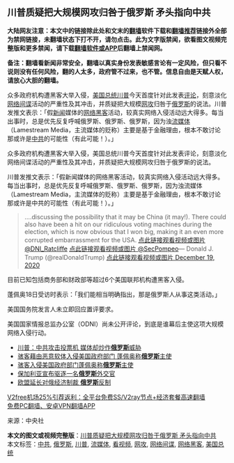  <h2>川普质疑把大规模网攻归咎于俄罗斯 矛头指向中共</h2> <p class="notice"><b>大陆网友注意：本文中的链接除此处和文末的<a href="https://github.com/bannedbook/fanqiang" >翻墙</a>软件下载和<a href="https://github.com/killgcd/justmysocks/blob/master/README.md">翻墙推荐</a>链接外全部为禁网链接，未翻墙状态下打不开，请勿点击。此为文字版禁闻，欲看图文视频完整版和更多禁闻，请下载<a href="https://github.com/bannedbook/fanqiang">翻墙软件或APP</a>后翻墙上禁闻网。</p><p>备注：翻墙看新闻非常安全，翻墙以真实身份发表敏感言论有一定风险，但只看不说则没有任何风险，翻的人太多，政府管不过来，也不管。信息自由是天赋人权，请放心大胆的翻墙。</b></p>  <div class="entry"> <p id="summary">众多政府机构遭黑客大举入侵，<a href="https://www.bannedbook.org/bnews/tag/%e7%be%8e%e5%9b%bd%e6%80%bb%e7%bb%9f/" class="st_tag internal_tag" rel="tag" title="标签 美国总统 下的日志">美国总统</a><a href="https://www.bannedbook.org/bnews/tag/%e5%b7%9d%e6%99%ae/" class="st_tag internal_tag" rel="tag" title="标签 川普 下的日志">川普</a>今天首度针对此发表<span class='wp_keywordlink_affiliate'><a href="https://www.bannedbook.org/bnews/comments/" title="新闻评论" target="_blank">评论</a></span>，刻意淡化<a href="https://www.bannedbook.org/bnews/tag/%E7%BD%91%E7%BB%9C%E9%97%B4%E8%B0%8D/" class="st_tag internal_tag" rel="tag" title="标签 网络间谍 下的日志">网络间谍</a>活动的严重性及其冲击，并质疑把大规模<a href="https://www.bannedbook.org/bnews/tag/%E7%BD%91%E6%94%BB/" class="st_tag internal_tag" rel="tag" title="标签 网攻 下的日志">网攻</a>归咎于<a href="https://www.bannedbook.org/bnews/tag/%e4%bf%84%e7%bd%97%e6%96%af/" class="st_tag internal_tag" rel="tag" title="标签 俄罗斯 下的日志">俄罗斯</a>的说法。川普发推文表示：「假<span class='wp_keywordlink_affiliate'><a href="https://www.bannedbook.org/" title="新闻">新闻</a></span>媒体的<a href="https://www.bannedbook.org/bnews/tag/%E7%BD%91%E7%BB%9C%E9%BB%91%E5%AE%A2/" class="st_tag internal_tag" rel="tag" title="标签 网络黑客 下的日志">网络黑客</a>活动，较真实网络入侵活动远大得多。每当出事时，总是优先反复呼喊俄罗斯、俄罗斯、俄罗斯，因为浊<a href="https://www.bannedbook.org/bnews/tag/%E6%B5%81%E5%AA%92%E4%BD%93/" class="st_tag internal_tag" rel="tag" title="标签 流媒体 下的日志">流媒体</a>（Lamestream Media，主流媒体的贬称）主要是基于金融理由，根本不敢讨论那或许是<a href="https://www.bannedbook.org/bnews/tag/%e4%b8%ad%e5%85%b1/" class="st_tag internal_tag" rel="tag" title="标签 中共 下的日志">中共</a>的可能性（有此可能！）。」</p> <p id="conimg">众多政府机构遭黑客大举入侵，美国总统川普今天首度针对此发表评论，刻意淡化网络间谍活动的严重性及其冲击，并质疑把大规模网攻归咎于俄罗斯的说法。</p> <p>川普发推文表示：「假新闻媒体的网络黑客活动，较真实网络入侵活动远大得多。每当出事时，总是优先反复呼喊俄罗斯、俄罗斯、俄罗斯，因为浊流媒体（Lamestream Media，主流媒体的贬称）主要是基于金融理由，根本不敢讨论那或许是中共的可能性（有此可能！）。」</p>  <blockquote><p>&#8230;.discussing the possibility that it may be China (it may!). There could also have been a hit on our ridiculous voting machines during the election, which is now obvious that I won big, making it an even more corrupted embarrassment for the USA. <a href="https://twitter.com/DNI_Ratcliffe?ref_src=twsrc%5Etfw">点此链接观看视频或图片 @DNI_Ratcliffe</a> <a href="https://twitter.com/SecPompeo?ref_src=twsrc%5Etfw">点此链接观看视频或图片 @SecPompeo</a>— Donald J. Trump (@realDonaldTrump) <a href="https://twitter.com/realDonaldTrump/status/1340333619299147781?ref_src=twsrc%5Etfw">点此链接观看视频或图片 December 19, 2020</a></p></blockquote> <p>目前已知包括商务部和财政部等超过6个美国联邦机构遭黑客入侵。</p> <p>蓬佩奥18日受访时表示：「我们能相当明确指出，那是俄罗斯人从事这类活动。」</p>  <p>美国国务院发言人未立即回应置评要求。</p> <p>美国国家情报总监办公室（ODNI）尚未公开评论，到底是谁幕后主使这项大规模网络入侵行动。</p> <ul class='op-related-articles' title='相关阅读'> <li><a href='https://www.bannedbook.org/bnews/comments/20201220/1451262.html' target='_blank'>川普：中共攻击投票机 媒体却炒作<b>俄罗斯</b>威胁</a></li> <li><a href='https://www.bannedbook.org/bnews/cnnews/20201220/1451205.html' target='_blank'>骇客藉由恶意软体入侵美国政府部门 蓬佩奥称<b>俄罗斯</b>主使</a></li> <li><a href='https://www.bannedbook.org/bnews/baitai/20201219/1451126.html' target='_blank'>骇客入侵美国政府部门蓬佩奥称<b>俄罗斯</b>主使</a></li> <li><a href='https://www.bannedbook.org/bnews/baitai/20201219/1450968.html' target='_blank'>保加利亚宣布驱逐一名<b>俄罗斯</b>外交官</a></li> <li><a href='https://www.bannedbook.org/bnews/baitai/20201218/1450312.html' target='_blank'>欧盟延长对俄经济制裁 <b>俄罗斯</b>反制</a></li> </ul> <p class="texttj"> <a href="https://www.bannedbook.org/forum23/topic22702.html" target="_blank">V2free机场25%引荐返利：全平台免费SS/V2ray节点+经济套餐高速翻墙</a><br/> <a href="https://github.com/bannedbook/fanqiang/wiki/%E7%A6%81%E9%97%BB%E7%BD%91%E5%AE%89%E5%8D%93%E7%BF%BB%E5%A2%99%E6%96%B0%E9%97%BBAPP" target="_blank">免费PC翻墙、安卓VPN翻墙APP</a></p><p> 来源：中央社 </p> <a name='sharetosocial'></a>       <div><b>本文的图文或视频完整版</b>：<a href='https://www.bannedbook.org/bnews/topimagenews/20201220/1451269.html'>川普质疑把大规模网攻归咎于俄罗斯 矛头指向中共</a></div>  </div><!--END ENTRY--> <div class="postfooter"> <div>本文标签：<a href="https://www.bannedbook.org/bnews/tag/%e4%b8%ad%e5%85%b1/" rel="tag">中共</a>, <a href="https://www.bannedbook.org/bnews/tag/%e4%bf%84%e7%bd%97%e6%96%af/" rel="tag">俄罗斯</a>, <a href="https://www.bannedbook.org/bnews/tag/%e5%b7%9d%e6%99%ae/" rel="tag">川普</a>, <a href="https://www.bannedbook.org/bnews/tag/%E6%B5%81%E5%AA%92%E4%BD%93/" rel="tag">流媒体</a>, <a href="https://www.bannedbook.org/bnews/tag/%E7%9C%8B%E8%A7%86%E9%A2%91/" rel="tag">看视频</a>, <a href="https://www.bannedbook.org/bnews/tag/%E7%BD%91%E6%94%BB/" rel="tag">网攻</a>, <a href="https://www.bannedbook.org/bnews/tag/%E7%BD%91%E7%BB%9C%E9%97%B4%E8%B0%8D/" rel="tag">网络间谍</a>, <a href="https://www.bannedbook.org/bnews/tag/%E7%BD%91%E7%BB%9C%E9%BB%91%E5%AE%A2/" rel="tag">网络黑客</a>, <a href="https://www.bannedbook.org/bnews/tag/%e7%be%8e%e5%9b%bd%e6%80%bb%e7%bb%9f/" rel="tag">美国总统</a></div>  </div><!--END POSTFOOTER--> 